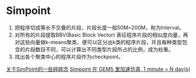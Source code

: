 # Simpoint

1. 把程序切成等长不交叠的片段，片段长度一般50M~200M，称为Interval。
2. 对所有的片段提取BBV(Basic Block Vector) 表征程序片段的相似度向量，再对这些向量做k-means聚类，便可以区分出k类的程序片段，并且每种类型包含的片段数目不同，可以计算出不同类型片段所占的比例，成为权重。
3. 找出各个聚类中心的程序片段作为checkpoint。


[关于SimPoint的一些碎碎念](https://zhuanlan.zhihu.com/p/380561873)
[Simpoint 在 GEM5 里加速仿真, 1 minute = N day(s)](https://zhuanlan.zhihu.com/p/453370789)